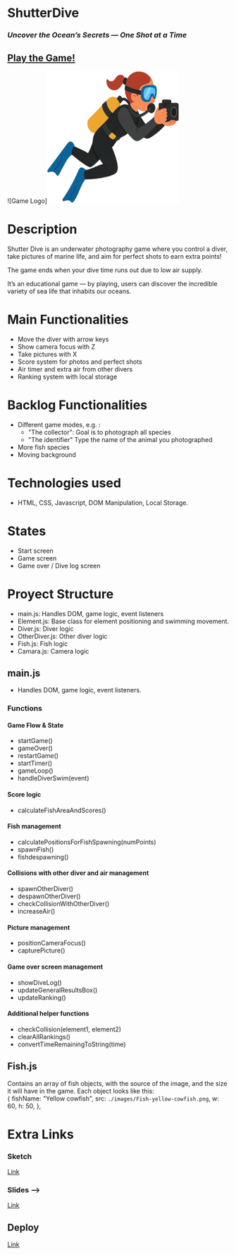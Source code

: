 # ShutterDive

### _Uncover the Ocean’s Secrets — One Shot at a Time_

## [Play the Game!](https://malejaroti.github.io/ShutterDive-web-game/)

![Game Logo]<img src="/images/Diver.png" width="300" height="300" />

# Description

Shutter Dive is an underwater photography game where you control a diver, take pictures of marine life, and aim for perfect shots to earn extra points!

The game ends when your dive time runs out due to low air supply.

It’s an educational game — by playing, users can discover the incredible variety of sea life that inhabits our oceans.

# Main Functionalities

- Move the diver with arrow keys
- Show camera focus with Z
- Take pictures with X
- Score system for photos and perfect shots
- Air timer and extra air from other divers
- Ranking system with local storage

# Backlog Functionalities

- Different game modes, e.g. :
  - "The collector": Goal is to photograph all species
  - "The identifier" Type the name of the animal you photographed
- More fish species
- Moving background

# Technologies used

- HTML, CSS, Javascript, DOM Manipulation, Local Storage.

# States

- Start screen
- Game screen
- Game over / Dive log screen

# Proyect Structure

- main.js: Handles DOM, game logic, event listeners
- Element.js: Base class for element positioning and swimming movement.
- Diver.js: Diver logic
- OtherDiver.js: Other diver logic
- Fish.js: Fish logic
- Camara.js: Camera logic

## main.js

- Handles DOM, game logic, event listeners.

### Functions

#### Game Flow & State

- startGame()
- gameOver()
- restartGame()
- startTimer()
- gameLoop()
- handleDiverSwim(event)

#### Score logic

- calculateFishAreaAndScores()

#### Fish management

- calculatePositionsForFishSpawning(numPoints)
- spawnFish()
- fishdespawning()

#### Collisions with other diver and air management

- spawnOtherDiver()
- despawnOtherDiver()
- checkCollisionWithOtherDiver()
- increaseAir()

#### Picture management

- positionCameraFocus()
- capturePicture()

#### Game over screen management

- showDiveLog()
- updateGeneralResultsBox()
- updateRanking()

#### Additional helper functions

- checkCollision(element1, element2)
- clearAllRankings()
- convertTimeRemainingToString(time)

## Fish.js

Contains an array of fish objects, with the source of the image, and the size it will have in the game. Each object looks like this:  
{
fishName: "Yellow cowfish",
src: `./images/Fish-yellow-cowfish.png`,
w: 60,
h: 50,
},

# Extra Links

### Sketch

[Link](https://excalidraw.com/#json=R7V2wJIyEX_tR3frH6Y4s,uUzu0qKuoJ3BfcoVdsSkMA)

### Slides -->

[Link](https://docs.google.com/presentation/d/1BZg6bPMrg5hh4CytLolTkWKgtuHJFvV_ehZkaEySJyA/edit?usp=sharing)

## Deploy

[Link](https://malejaroti.github.io/ShutterDive-web-game/)
